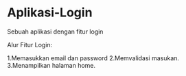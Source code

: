 # Aplikasi-Login
Sebuah aplikasi dengan fitur login


Alur Fitur Login:

1.Memasukkan email dan password
2.Memvalidasi masukan.
3.Menampilkan halaman home.
